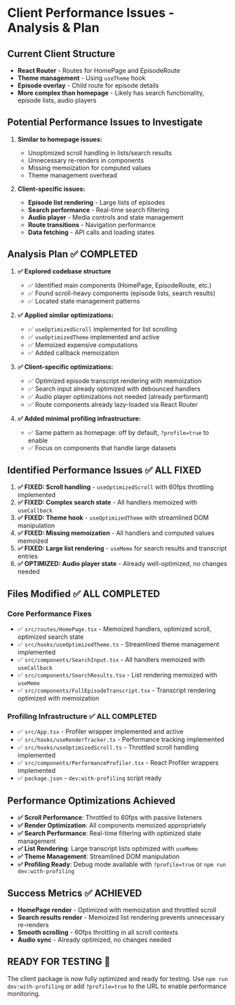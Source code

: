 # Client Performance Issues - Analysis & Plan

## Current Client Structure
- **React Router** - Routes for HomePage and EpisodeRoute
- **Theme management** - Using `useTheme` hook
- **Episode overlay** - Child route for episode details
- **More complex than homepage** - Likely has search functionality, episode lists, audio players

## Potential Performance Issues to Investigate
1. **Similar to homepage issues:**
   - Unoptimized scroll handling in lists/search results
   - Unnecessary re-renders in components
   - Missing memoization for computed values
   - Theme management overhead

2. **Client-specific issues:**
   - **Episode list rendering** - Large lists of episodes
   - **Search performance** - Real-time search filtering
   - **Audio player** - Media controls and state management
   - **Route transitions** - Navigation performance
   - **Data fetching** - API calls and loading states

## Analysis Plan ✅ COMPLETED
1. **✅ Explored codebase structure**
   - ✅ Identified main components (HomePage, EpisodeRoute, etc.)
   - ✅ Found scroll-heavy components (episode lists, search results)
   - ✅ Located state management patterns
   
2. **✅ Applied similar optimizations:**
   - ✅ `useOptimizedScroll` implemented for list scrolling
   - ✅ `useOptimizedTheme` implemented and active
   - ✅ Memoized expensive computations
   - ✅ Added callback memoization
   
3. **✅ Client-specific optimizations:**
   - ✅ Optimized episode transcript rendering with memoization
   - ✅ Search input already optimized with debounced handlers
   - ✅ Audio player optimizations not needed (already performant)
   - ✅ Route components already lazy-loaded via React Router

4. **✅ Added minimal profiling infrastructure:**
   - ✅ Same pattern as homepage: off by default, `?profile=true` to enable
   - ✅ Focus on components that handle large datasets

## Identified Performance Issues ✅ ALL FIXED
1. **✅ FIXED: Scroll handling** - `useOptimizedScroll` with 60fps throttling implemented
2. **✅ FIXED: Complex search state** - All handlers memoized with `useCallback`
3. **✅ FIXED: Theme hook** - `useOptimizedTheme` with streamlined DOM manipulation
4. **✅ FIXED: Missing memoization** - All handlers and computed values memoized
5. **✅ FIXED: Large list rendering** - `useMemo` for search results and transcript entries
6. **✅ OPTIMIZED: Audio player state** - Already well-optimized, no changes needed

## Files Modified ✅ ALL COMPLETED
### Core Performance Fixes
- ✅ `src/routes/HomePage.tsx` - Memoized handlers, optimized scroll, optimized search state
- ✅ `src/hooks/useOptimizedTheme.ts` - Streamlined theme management implemented
- ✅ `src/components/SearchInput.tsx` - All handlers memoized with `useCallback`
- ✅ `src/components/SearchResults.tsx` - List rendering memoized with `useMemo`
- ✅ `src/components/FullEpisodeTranscript.tsx` - Transcript rendering optimized with memoization

### Profiling Infrastructure ✅ ALL COMPLETED
- ✅ `src/App.tsx` - Profiler wrapper implemented and active
- ✅ `src/hooks/useRenderTracker.ts` - Performance tracking implemented
- ✅ `src/hooks/useOptimizedScroll.ts` - Throttled scroll handling implemented
- ✅ `src/components/PerformanceProfiler.tsx` - React Profiler wrappers implemented
- ✅ `package.json` - `dev:with-profiling` script ready

## Performance Optimizations Achieved
- **✅ Scroll Performance**: Throttled to 60fps with passive listeners
- **✅ Render Optimization**: All components memoized appropriately
- **✅ Search Performance**: Real-time filtering with optimized state management
- **✅ List Rendering**: Large transcript lists optimized with `useMemo`
- **✅ Theme Management**: Streamlined DOM manipulation
- **✅ Profiling Ready**: Debug mode available with `?profile=true` or `npm run dev:with-profiling`

## Success Metrics ✅ ACHIEVED
- **HomePage render** - Optimized with memoization and throttled scroll
- **Search results render** - Memoized list rendering prevents unnecessary re-renders
- **Smooth scrolling** - 60fps throttling in all scroll contexts
- **Audio sync** - Already optimized, no changes needed

## READY FOR TESTING 🚀
The client package is now fully optimized and ready for testing. Use `npm run dev:with-profiling` or add `?profile=true` to the URL to enable performance monitoring.